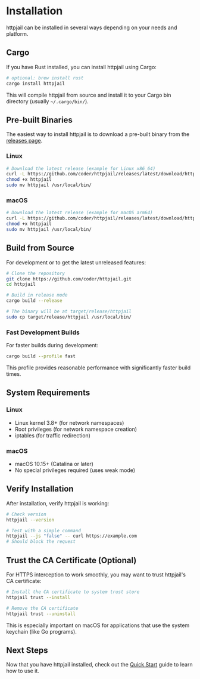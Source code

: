 # Installation

httpjail can be installed in several ways depending on your needs and platform.

## Cargo

If you have Rust installed, you can install httpjail using Cargo:

```bash
# optional: brew install rust
cargo install httpjail
```

This will compile httpjail from source and install it to your Cargo bin directory (usually `~/.cargo/bin/`).

## Pre-built Binaries

The easiest way to install httpjail is to download a pre-built binary from the [releases page](https://github.com/coder/httpjail/releases).

### Linux

```bash
# Download the latest release (example for Linux x86_64)
curl -L https://github.com/coder/httpjail/releases/latest/download/httpjail-linux-amd64 -o httpjail
chmod +x httpjail
sudo mv httpjail /usr/local/bin/
```

### macOS

```bash
# Download the latest release (example for macOS arm64)
curl -L https://github.com/coder/httpjail/releases/latest/download/httpjail-darwin-arm64 -o httpjail
chmod +x httpjail
sudo mv httpjail /usr/local/bin/
```

## Build from Source

For development or to get the latest unreleased features:

```bash
# Clone the repository
git clone https://github.com/coder/httpjail.git
cd httpjail

# Build in release mode
cargo build --release

# The binary will be at target/release/httpjail
sudo cp target/release/httpjail /usr/local/bin/
```

### Fast Development Builds

For faster builds during development:

```bash
cargo build --profile fast
```

This profile provides reasonable performance with significantly faster build times.

## System Requirements

### Linux

- Linux kernel 3.8+ (for network namespaces)
- Root privileges (for network namespace creation)
- iptables (for traffic redirection)

### macOS

- macOS 10.15+ (Catalina or later)
- No special privileges required (uses weak mode)

## Verify Installation

After installation, verify httpjail is working:

```bash
# Check version
httpjail --version

# Test with a simple command
httpjail --js "false" -- curl https://example.com
# Should block the request
```

## Trust the CA Certificate (Optional)

For HTTPS interception to work smoothly, you may want to trust httpjail's CA certificate:

```bash
# Install the CA certificate to system trust store
httpjail trust --install

# Remove the CA certificate
httpjail trust --uninstall
```

This is especially important on macOS for applications that use the system keychain (like Go programs).

## Next Steps

Now that you have httpjail installed, check out the [Quick Start](./quick-start.md) guide to learn how to use it.
